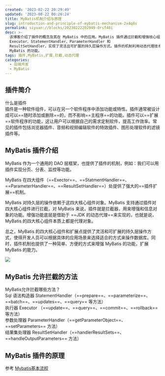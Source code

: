 ```yaml
---
created: '2023-02-22 20:29:49'
updated: '2023-08-22 00:26:24'
title: MyBatis机制介绍与原理
slug: introduction-and-principle-of-mybatis-mechanism-2x4q8s
permalink: siyuan://blocks/20230222202949-0rsf48i
desc: >-
  该博客介绍了插件的概念及其在 MyBatis 中的应用。MyBatis 插件通过拦截和增强核心组件，如
  Executor、StatementHandler、ParameterHandler 和
  ResultSetHandler，实现了灵活且可扩展的持久层操作方式。插件的机制利用动态代理技术，使得开发人员能够根据需求选择适合的数据库操作方式，并轻松扩展
  MyBatis 的功能。
tags: 插件,MyBatis,扩展,拦截,动态代理
categories:
  - 后端开发
  - MyBatis
---
```



## 插件简介

什么是插件  
插件是一种软件组件，可以在另一个软件程序中添加功能或特性。插件通常被设计成可以==随时添加或删除==的，而不影响==主程序==的功能。插件可以==扩展==软件程序的功能，这让用户可以根据自己的需求定制软件，提高工作效率。常见的插件包括浏览器插件、音频和视频编辑软件的特效插件、图形处理软件的滤镜插件等。

## MyBatis 插件介绍

MyBatis 作为一个通用的 DAO 层框架，也提供了插件的机制，例如：我们可以用插件实现分页、分表、监控等功能。

MyBatis 在四大组件（==Exector==、==StatmentHandler==、==ParameterHandler==、==ResultSetHandler==）处提供了强大的==插件扩展==机制。

MyBatis 对持久层的操作依赖于这四大核心组件对象。MyBatis 支持通过插件对四大核心组件进行拦截，对 MyBatis 来说，插件就是拦截器，用来增强和信息对象的功能。增强功能底层是借助于 ==JDK 的动态代理==来实现的，也就是说， MyBatis 的四大核心组件本质上都是代理对象。

总之，MyBatis 的四大核心组件和扩展点提供了灵活和可扩展的持久层操作方式，使得开发人员可以根据具体的应用场景来选择适合的方式来操作数据库。同时，插件机制也提供了一种简单、方便的方式来增强 MyBatis 的功能，扩展 MyBatis 的能力。

​![](https://img1.terwer.space/api/public/202303232307565.png)​

## MyBatis 允许拦截的方法

MyBatis允许拦截哪些方法？  
Sql 语法构造器 StatementHandler（==prepare==、==parameterize==、==batch==、==updates==、==query== 等方法）  
执行器 Executor （==update==、==query==、==commit==、==rollback== 等方法）  
参数处理器 ParameterHandler（==getParameterObject==、==setParameters== 方法）  
结果集处理器 ResultSetHandler（==handlerResultSets==、==handleOutputParameters== 方法）

## MyBatis 插件的原理

参考 [Mybatis基本流程](siyuan://blocks/20220830105327-gafnm5o)

‍

‍
